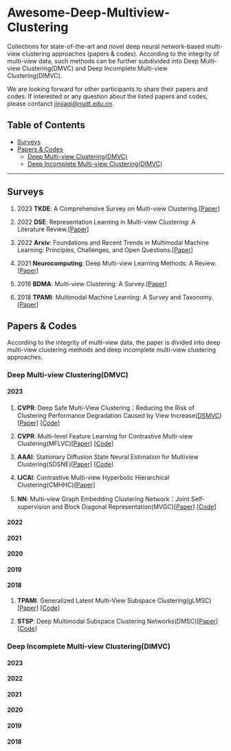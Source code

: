 # Awesome-Deep-Multiview-Clustering
Collections for state-of-the-art and novel deep neural network-based multi-view clustering approaches (papers & codes). According to the integrity of multi-view data, such methods can be further subdivided into Deep Multi-view Clustering(DMVC) and Deep Incomplete Multi-view Clustering(DIMVC).

We are looking forward for other participants to share their papers and codes. If interested or any question about the listed papers and codes, please contanct <jinjiaqi@nudt.edu.cn>.

##  Table of Contents
- [Surveys](#jump1) 
- [Papers & Codes](#jump2)
    - [Deep Multi-view Clustering(DMVC)](#jump21)
    - [Deep Incomplete Multi-view Clustering(DIMVC)](#jump22)
    
---

##  <span id="jump1">Surveys </span>
1. 2023 **TKDE**: A Comprehensive Survey on Multi-view Clustering.[<a href= "https://ieeexplore.ieee.org/abstract/document/10108535" target="_blank">Paper</a>]

1. 2022 **DSE**: Representation Learning in Multi-view Clustering: A Literature Review.[<a href= "https://link.springer.com/article/10.1007/s41019-022-00190-8" target="_blank">Paper</a>]

1. 2022 **Arxiv**: Foundations and Recent Trends in Multimodal Machine Learning: Principles, Challenges, and Open Questions.[<a href= "https://arxiv.org/pdf/2209.03430" target="_blank">Paper</a>]

1. 2021 **Neurocomputing**: Deep Multi-view Learning Methods: A Review.[<a href= "https://researchportal.port.ac.uk/files/26919776/Manuscript_R_pp.pdf" target="_blank">Paper</a>]

1. 2018 **BDMA**: Multi-view Clustering: A Survey.[<a href= "https://ieeexplore.ieee.org/iel7/8254253/8336843/08336846.pdf" target="_blank">Paper</a>]

1. 2018 **TPAMI**: Multimodal Machine Learning: A Survey and Taxonomy.[<a href= "https://arxiv.org/pdf/1705.09406" target="_blank">Paper</a>]


## <span id="jump2">Papers & Codes </span>
According to the integrity of multi-view data, the paper is divided into deep multi-view clustering methods and deep incomplete multi-view clustering approaches.

### <span id="jump21">Deep Multi-view Clustering(DMVC)</span> 

#### **2023**
1. **CVPR**: Deep Safe Multi-View Clustering：Reducing the Risk of Clustering Performance Degradation Caused by View Increase(<ins>DSMVC</ins>)[<a href= "https://openaccess.thecvf.com/content/CVPR2022/papers/Tang_Deep_Safe_Multi-View_Clustering_Reducing_the_Risk_of_Clustering_Performance_CVPR_2022_paper.pdf" target="_blank">Paper</a>] [<a href="https://github.com/Gasteinh/DSMVC" target="_blank">Code</a>]

1. **CVPR**: Multi-level Feature Learning for Contrastive Multi-view Clustering(MFLVC)[<a href= "https://openaccess.thecvf.com/content/CVPR2022/papers/Xu_Multi-Level_Feature_Learning_for_Contrastive_Multi-View_Clustering_CVPR_2022_paper.pdf" target="_blank">Paper</a>] [<a href="https://github.com/SubmissionsIn/MFLVC" target="_blank">Code</a>]

1. **AAAI**: Stationary Diffusion State Neural Estimation for Multiview Clustering(SDSNE)[<a href= "https://www.aaai.org/AAAI22Papers/AAAI-184.LiuC.pdf" target="_blank">Paper</a>] [<a href="https://github.com/kunzhan/SDSNE" target="_blank">Code</a>]

1. **IJCAI**: Contrastive Multi-view Hyperbolic Hierarchical Clustering(CMHHC)[<a href= "https://arxiv.org/pdf/2205.02618.pdf" target="_blank">Paper</a>]

1. **NN**: Multi-view Graph Embedding Clustering Network：Joint Self-supervision and Block Diagonal Representation(MVGC)[<a href= "https://www.sciencedirect.com/science/article/pii/S089360802100397X" target="_blank">Paper</a>] [<a href="https://github.com/xdweixia/NN-2022-MVGC" target="_blank">Code</a>]

#### **2022**


#### **2021**


#### **2020**


#### **2019**


#### **2018**
1. **TPAMI**: Generalized Latent Multi-View Subspace Clustering(gLMSC)[<a href= "http://cic.tju.edu.cn/faculty/huqinghua/pdf/GeneralizedLatentMulti-ViewSubspaceClustering.pdf" target="_blank">Paper</a>] [<a href="http://cic.tju.edu.cn/faculty/zhangchangqing/code.html" target="_blank">Code</a>]

1. **STSP**: Deep Multimodal Subspace Clustering Networks(DMSC)[<a href= "https://arxiv.org/pdf/1804.06498.pdf" target="_blank">Paper</a>] [<a href="https://github.com/mahdiabavisani/Deep-multimodal-subspace-clustering-networks" target="_blank">Code</a>]




### <span id="jump22">Deep Incomplete Multi-view Clustering(DIMVC)</span> 
#### **2023**
#### **2022**
#### **2021**
#### **2020**
#### **2019**
#### **2018**




